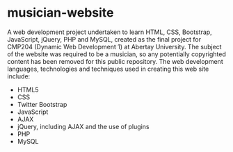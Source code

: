 # musician-website
A web development project undertaken to learn HTML, CSS, Bootstrap, JavaScript, jQuery, PHP and MySQL, created as the final project for CMP204 (Dynamic Web Development 1) at Abertay University. The subject of the website was required to be a musician, so any potentially copyrighted content has been removed for this public repository. The web development languages, technologies and techniques used in creating this web site include:

- HTML5
- CSS
- Twitter Bootstrap
- JavaScript
- AJAX
- jQuery, including AJAX and the use of plugins
- PHP
- MySQL
